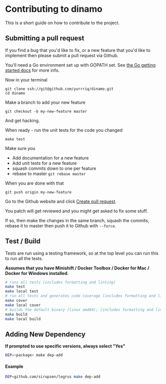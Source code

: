 # Contributing to dinamo

This is a short guide on how to contribute to the project.

## Submitting a pull request

If you find a bug that you'd like to fix, or a new feature that you'd like to implement then please submit a pull request via Github.

You'll need a Go environment set up with GOPATH set. See [the Go getting started docs](https://golang.org/doc/install) for more info.

Now in your terminal

    git clone ssh://git@github.com/yurrriq/dinamo.git
    cd dinamo

Make a branch to add your new feature

    git checkout -b my-new-feature master

And get hacking.

When ready - run the unit tests for the code you changed

    make test

Make sure you

  * Add documentation for a new feature
  * Add unit tests for a new feature
  * squash commits down to one per feature
  * rebase to master `git rebase master`

When you are done with that

    git push origin my-new-feature

Go to the Github website and click [Create pull request](https://help.github.com/articles/about-pull-requests/).

You patch will get reviewed and you might get asked to fix some stuff.

If so, then make the changes in the same branch, squash the commits, rebase it to master then push it to Github with `--force`.

## Test / Build

Tests are run using a testing framework, so at the top level you can run this to run all the tests.

**Assumes that you have Minishift / Docker Toolbox / Docker for Mac / Docker for Windows installed.**

```bash
# runs all tests (includes formatting and linting)
make test
make local test
# run all tests and generates code coverage (includes formatting and linting)
make cover
make local cover
# builds the default binary (linux amd64); (includes formatting and linting)
make build
make local build
```

## Adding New Dependency

**If prompted to use specific versions, always select "Yes"**

```bash
DEP=<package> make dep-add
```

#### Example

```bash
DEP=github.com/sirupsen/logrus make dep-add
```
